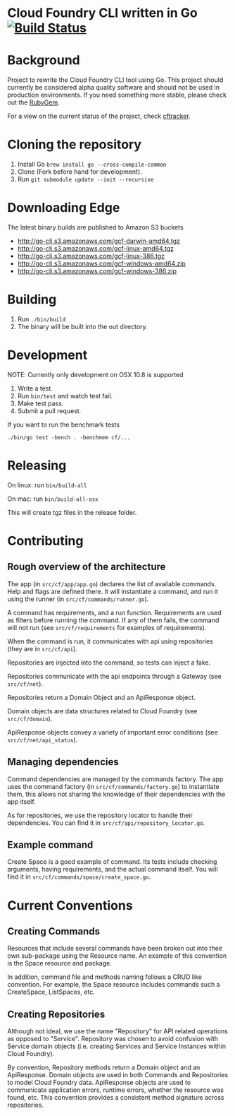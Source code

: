 Cloud Foundry CLI written in Go [![Build Status](https://travis-ci.org/cloudfoundry/cli.png?branch=master)](https://travis-ci.org/cloudfoundry/cli)
===========

Background
===========

Project to rewrite the Cloud Foundry CLI tool using Go. This project should currently be considered alpha quality
software and should not be used in production environments. If you need something more stable, please check
out the [RubyGem](https://github.com/cloudfoundry/cf).

For a view on the current status of the project, check [cftracker](http://cftracker.cfapps.io/cfcli).

Cloning the repository
======================

1. Install Go ```brew install go --cross-compile-common```
1. Clone (Fork before hand for development).
1. Run ```git submodule update --init --recursive```

Downloading Edge
========
The latest binary builds are published to Amazon S3 buckets
- http://go-cli.s3.amazonaws.com/gcf-darwin-amd64.tgz
- http://go-cli.s3.amazonaws.com/gcf-linux-amd64.tgz
- http://go-cli.s3.amazonaws.com/gcf-linux-386.tgz
- http://go-cli.s3.amazonaws.com/gcf-windows-amd64.zip
- http://go-cli.s3.amazonaws.com/gcf-windows-386.zip


Building
========

1. Run ```./bin/build```
1. The binary will be built into the out directory.

Development
===========

NOTE: Currently only development on OSX 10.8 is supported

1. Write a test.
1. Run ``` bin/test ``` and watch test fail.
1. Make test pass.
1. Submit a pull request.

If you want to run the benchmark tests

    ./bin/go test -bench . -benchmem cf/...

Releasing
=========

On linux: run ```bin/build-all```

On mac: run ```bin/build-all-osx```

This will create tgz files in the release folder.

Contributing
============

Rough overview of the architecture
----------------------------------

The app (in ```src/cf/app/app.go```) declares the list of available commands. Help and flags are defined there.
It will instantiate a command, and run it using the runner (in ```src/cf/commands/runner.go```).

A command has requirements, and a run function. Requirements are used as filters before running the command.
If any of them fails, the command will not run (see ```src/cf/requirements``` for examples of requirements).

When the command is run, it communicates with api using repositories (they are in ```src/cf/api```).

Repositories are injected into the command, so tests can inject a fake.

Repositories communicate with the api endpoints through a Gateway (see ```src/cf/net```).

Repositories return a Domain Object and an ApiResponse object.

Domain objects are data structures related to Cloud Foundry (see ```src/cf/domain```).

ApiResponse objects convey a variety of important error conditions (see ```src/cf/net/api_status```).


Managing dependencies
---------------------

Command dependencies are managed by the commands factory. The app uses the command factory (in ```src/cf/commands/factory.go```)
to instantiate them, this allows not sharing the knowledge of their dependencies with the app itself.

As for repositories, we use the repository locator to handle their dependencies. You can find it in ```src/cf/api/repository_locator.go```.

Example command
---------------

Create Space is a good example of command. Its tests include checking arguments, having requirements, and the actual command itself.
You will find it in ```src/cf/commands/space/create_space.go```.

Current Conventions
===================

Creating Commands
-----------------

Resources that include several commands have been broken out into their own sub-package using the Resource name. An example of this convention is the
Space resource and package.

In addition, command file and methods naming follows a CRUD like convention. For example, the Space resource includes commands such a CreateSpace, ListSpaces, etc.

Creating Repositories
---------------------

Although not ideal, we use the name "Repository" for API related operations as opposed to "Service". Repository was chosen to avoid confusion with Service domain objects (i.e. creating Services and Service Instances within Cloud Foundry).

By convention, Repository methods return a Domain object and an ApiResponse. Domain objects are used in both Commands and Repositories to model Cloud Foundry data.  ApiResponse objects are used to communicate application errors, runtime errors, whether the resource was found, etc.
This convention provides a consistent method signature across repositories.
